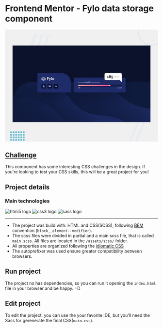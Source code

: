 # Frontend Mentor - Fylo data storage component

![Design preview for the Fylo data storage component coding challenge](./assets/design/desktop-preview.jpg)

## [Challenge](https://www.frontendmentor.io/challenges/fylo-data-storage-component-1dZPRbV5n)

This component has some interesting CSS challenges in the design. If you're looking to test your CSS skills, this will be a great project for you!

## Project details

### Main technologies

<div align="left">
  <img src="https://cdn.jsdelivr.net/gh/devicons/devicon/icons/html5/html5-original.svg" height="40" width="56" alt="html5 logo"  />
  <img src="https://cdn.jsdelivr.net/gh/devicons/devicon/icons/css3/css3-original.svg" height="40" width="56" alt="css3 logo"  />
  <img src="https://cdn.jsdelivr.net/gh/devicons/devicon/icons/sass/sass-original.svg" height="40" width="56" alt="sass logo"  />
</div>
<hr>

- The project was build with: HTML and CSS(SCSS), following [BEM](http://getbem.com/introduction/) convention (`block__element--modifier`).
- The scss files were divided in partial and a main scss file, that is called `main.scss`. All files are located in the `/assets/scss/` folder.
- All properties are organized following the [idiomatic CSS](https://github.com/necolas/idiomatic-css)
- The autoprefixer was used ensure greater compatibility between browsers.

## Run project

The project no has dependencies, so you can run it opening the `index.html` file in your browser and be happy. =D

## Edit project

To edit the project, you can use the your favorite IDE, but you'll need the Sass for gerenerate the final CSS(`main.css`).
